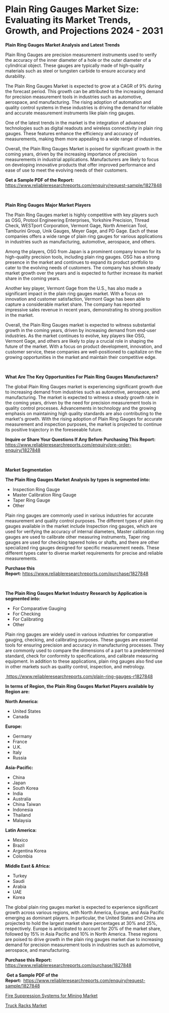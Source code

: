 <p><h1>Plain Ring Gauges Market Size: Evaluating its Market Trends, Growth, and Projections 2024 - 2031</h1></p><p><strong>Plain Ring Gauges Market Analysis and Latest Trends</strong></p>
<p><p>Plain Ring Gauges are precision measurement instruments used to verify the accuracy of the inner diameter of a hole or the outer diameter of a cylindrical object. These gauges are typically made of high-quality materials such as steel or tungsten carbide to ensure accuracy and durability.</p><p>The Plain Ring Gauges Market is expected to grow at a CAGR of 9% during the forecast period. This growth can be attributed to the increasing demand for precision measurement tools in industries such as automotive, aerospace, and manufacturing. The rising adoption of automation and quality control systems in these industries is driving the demand for reliable and accurate measurement instruments like plain ring gauges.</p><p>One of the latest trends in the market is the integration of advanced technologies such as digital readouts and wireless connectivity in plain ring gauges. These features enhance the efficiency and accuracy of measurements, making them more appealing to a wide range of industries.</p><p>Overall, the Plain Ring Gauges Market is poised for significant growth in the coming years, driven by the increasing importance of precision measurements in industrial applications. Manufacturers are likely to focus on developing innovative products that offer improved performance and ease of use to meet the evolving needs of their customers.</p></p>
<p><strong>Get a Sample PDF of the Report:&nbsp;</strong> <a href="https://www.reliableresearchreports.com/enquiry/request-sample/1827848">https://www.reliableresearchreports.com/enquiry/request-sample/1827848</a></p>
<p>&nbsp;</p>
<p><strong>Plain Ring Gauges Major Market Players</strong></p>
<p><p>The Plain Ring Gauges market is highly competitive with key players such as OSG, Protool Engineering Enterprises, Yorkshire Precision, Thread Check, WESTport Corporation, Vermont Gage, North American Tool, Tamburini Group, Unik Gauges, Meyer Gage, and PD Gage. Each of these companies offers a wide range of plain ring gauges for various applications in industries such as manufacturing, automotive, aerospace, and others.</p><p>Among the players, OSG from Japan is a prominent company known for its high-quality precision tools, including plain ring gauges. OSG has a strong presence in the market and continues to expand its product portfolio to cater to the evolving needs of customers. The company has shown steady market growth over the years and is expected to further increase its market share in the coming years.</p><p>Another key player, Vermont Gage from the U.S., has also made a significant impact in the plain ring gauges market. With a focus on innovation and customer satisfaction, Vermont Gage has been able to capture a considerable market share. The company has reported impressive sales revenue in recent years, demonstrating its strong position in the market.</p><p>Overall, the Plain Ring Gauges market is expected to witness substantial growth in the coming years, driven by increasing demand from end-user industries. As the market continues to evolve, key players like OSG, Vermont Gage, and others are likely to play a crucial role in shaping the future of the market. With a focus on product development, innovation, and customer service, these companies are well-positioned to capitalize on the growing opportunities in the market and maintain their competitive edge.</p></p>
<p>&nbsp;</p>
<p><strong>What Are The Key Opportunities For Plain Ring Gauges Manufacturers?</strong></p>
<p><p>The global Plain Ring Gauges market is experiencing significant growth due to increasing demand from industries such as automotive, aerospace, and manufacturing. The market is expected to witness a steady growth rate in the coming years, driven by the need for precision measurement tools in quality control processes. Advancements in technology and the growing emphasis on maintaining high quality standards are also contributing to the market's growth. With the rising adoption of Plain Ring Gauges for accurate measurement and inspection purposes, the market is projected to continue its positive trajectory in the foreseeable future.</p></p>
<p><strong>Inquire or Share Your Questions If Any Before Purchasing This Report:</strong> <a href="https://www.reliableresearchreports.com/enquiry/pre-order-enquiry/1827848">https://www.reliableresearchreports.com/enquiry/pre-order-enquiry/1827848</a></p>
<p>&nbsp;</p>
<p><strong>Market Segmentation</strong></p>
<p><strong>The Plain Ring Gauges Market Analysis by types is segmented into:</strong></p>
<p><ul><li>Inspection Ring Gauge</li><li>Master Calibration Ring Gauge</li><li>Taper Ring Gauge</li><li>Other</li></ul></p>
<p><p>Plain ring gauges are commonly used in various industries for accurate measurement and quality control purposes. The different types of plain ring gauges available in the market include Inspection ring gauges, which are used for verifying the accuracy of internal diameters, Master calibration ring gauges are used to calibrate other measuring instruments, Taper ring gauges are used for checking tapered holes or shafts, and there are other specialized ring gauges designed for specific measurement needs. These different types cater to diverse market requirements for precise and reliable measurements.</p></p>
<p><strong>Purchase this Report:&nbsp;</strong><a href="https://www.reliableresearchreports.com/purchase/1827848">https://www.reliableresearchreports.com/purchase/1827848</a></p>
<p>&nbsp;</p>
<p><strong>The Plain Ring Gauges Market Industry Research by Application is segmented into:</strong></p>
<p><ul><li>For Comparative Gauging</li><li>For Checking</li><li>For Calibrating</li><li>Other</li></ul></p>
<p><p>Plain ring gauges are widely used in various industries for comparative gauging, checking, and calibrating purposes. These gauges are essential tools for ensuring precision and accuracy in manufacturing processes. They are commonly used to compare the dimensions of a part to a predetermined standard, check for conformity to specifications, and calibrate measuring equipment. In addition to these applications, plain ring gauges also find use in other markets such as quality control, inspection, and metrology.</p></p>
<p><a href="https://www.reliableresearchreports.com/plain-ring-gauges-r1827848">&nbsp;https://www.reliableresearchreports.com/plain-ring-gauges-r1827848</a></p>
<p><strong>In terms of Region, the Plain Ring Gauges Market Players available by Region are:</strong></p>
<p>
    <p> <strong> North America: </strong>
        <ul>
            <li>United States</li>
            <li>Canada</li>
        </ul>
        </p> 
    <p> <strong> Europe: </strong>
        <ul>
            <li>Germany</li>
            <li>France</li>
            <li>U.K.</li>
            <li>Italy</li>
            <li>Russia</li>
        </ul>
        </p> 
    <p> <strong> Asia-Pacific: </strong>
        <ul>
            <li>China</li>
            <li>Japan</li>
            <li>South Korea</li>
            <li>India</li>
            <li>Australia</li>
            <li>China Taiwan</li>
            <li>Indonesia</li>
            <li>Thailand</li>
            <li>Malaysia</li>
        </ul>
        </p> 
    <p> <strong> Latin America: </strong>
        <ul>
            <li>Mexico</li>
            <li>Brazil</li>
            <li>Argentina Korea</li>
            <li>Colombia</li>
        </ul>
        </p> 
    <p> <strong> Middle East & Africa: </strong>
        <ul>
            <li>Turkey</li>
            <li>Saudi</li>
            <li>Arabia</li>
            <li>UAE</li>
            <li>Korea</li>
        </ul>
    </p>
    </p>
<p><p>The global plain ring gauges market is expected to experience significant growth across various regions, with North America, Europe, and Asia Pacific emerging as dominant players. In particular, the United States and China are projected to hold the largest market share percentages at 30% and 25%, respectively. Europe is anticipated to account for 20% of the market share, followed by 15% in Asia Pacific and 10% in North America. These regions are poised to drive growth in the plain ring gauges market due to increasing demand for precision measurement tools in industries such as automotive, aerospace, and manufacturing.</p></p>
<p><strong>Purchase this Report: </strong><a href="https://www.reliableresearchreports.com/purchase/1827848">https://www.reliableresearchreports.com/purchase/1827848</a></p>
<p>&nbsp;<strong>Get a Sample PDF of the Report:&nbsp;&nbsp;</strong><a href="https://www.reliableresearchreports.com/enquiry/request-sample/1827848">https://www.reliableresearchreports.com/enquiry/request-sample/1827848</a></p>
<p><strong></strong></p>
<p><p><a href="https://view.publitas.com/reportprime-1/global-fire-suppression-systems-for-mining-market-share-and-growth-opportunities-and-market-size-growing-with-a-cagr-of-10-2-for-period-from-2024-2031/">Fire Suppression Systems for Mining Market</a></p><p><a href="https://github.com/joannesouthgate/Market-Research-Report-List-4/blob/main/truck-racks-market.md">Truck Racks Market</a></p></p>